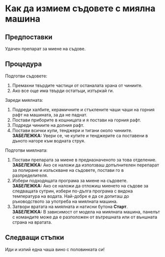 # Как да измием съдовете с миялна машина

## Предпоставки

Удачен препарат за миене на съдове.

## Процедура

Подготви съдовете:

1. Премахни твърдите частици от останалата храна от чиниите.  
1. Ако все още има твърди остатъци, изтъркай ги.

Зареди миялната:

1. Подреди халбите, керамичните и стъклените чаши чаши на горния рафт на машината, за да не паднат.   
1. Постави приборите в кошницата и я постави на горния рафт.   
1. Подреди чиниите на долния рафт.    
1. Постави всички купи, тенджери и тигани около чиниите.   
  **ЗАБЕЛЕЖКА:** Увери се, че купите и тенджерите са поставени в дъното нагоре към водната струя.   

Подготви миялната:

1. Постави препарата за миене в предназначеното за това отделение.   
  **ЗАБЕЛЕЖКА:** Ако се наложи да използваш допълнителен перепарат за полиране и излъскване на съдовете, постави го в разпределителя.   
1. Избери подходящата програма за миене на съдовете.   
  **ЗАБЕЛЕЖКА:** Ако се наложи да отложиш миенето на съдове за следващата сутрин, избери по-дълга програма с видока температура на водата. Най-добре е да се допиташ до ръководството за употреба на миялната машина.   
1. Затвори вратата на миялната и натисни бутона **Старт**.   
  **ЗАБЕЛЕЖКА:** В зависимост от модела на миялната машина, панелът с командите може да е разположен от вътрешната или от външната страна на вратата.   

## Следващи стъпки

Иди и изпий една чаша вино с половинката си! 
